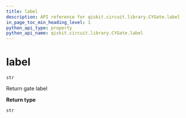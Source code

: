 ```yaml
---
title: label
description: API reference for qiskit.circuit.library.CYGate.label
in_page_toc_min_heading_level: 1
python_api_type: property
python_api_name: qiskit.circuit.library.CYGate.label
---
```


# label

<span id="qiskit.circuit.library.CYGate.label" />

`str`

Return gate label

**Return type**

`str`

